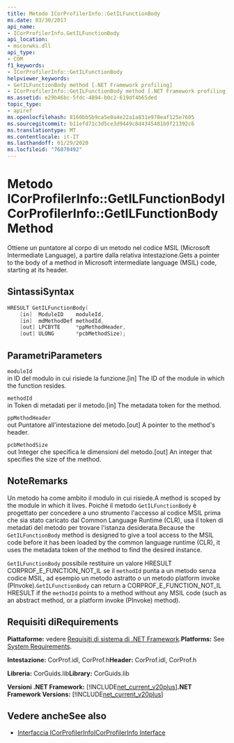 ```yaml
---
title: Metodo ICorProfilerInfo::GetILFunctionBody
ms.date: 03/30/2017
api_name:
- ICorProfilerInfo.GetILFunctionBody
api_location:
- mscorwks.dll
api_type:
- COM
f1_keywords:
- ICorProfilerInfo::GetILFunctionBody
helpviewer_keywords:
- GetILFunctionBody method [.NET Framework profiling]
- ICorProfilerInfo::GetILFunctionBody method [.NET Framework profiling]
ms.assetid: e29b46bc-5fdc-4894-b0c2-619df4b65ded
topic_type:
- apiref
ms.openlocfilehash: 8160bb5b9ca5e0a4e22a1a831e978eaf125e7605
ms.sourcegitcommit: b11efd71c3d5ce3d9449c8d4345481b9f21392c6
ms.translationtype: MT
ms.contentlocale: it-IT
ms.lasthandoff: 01/29/2020
ms.locfileid: "76870492"
---
```

# <a name="icorprofilerinfogetilfunctionbody-method"></a><span data-ttu-id="608ad-102">Metodo ICorProfilerInfo::GetILFunctionBody</span><span class="sxs-lookup"><span data-stu-id="608ad-102">ICorProfilerInfo::GetILFunctionBody Method</span></span>
<span data-ttu-id="608ad-103">Ottiene un puntatore al corpo di un metodo nel codice MSIL (Microsoft Intermediate Language), a partire dalla relativa intestazione.</span><span class="sxs-lookup"><span data-stu-id="608ad-103">Gets a pointer to the body of a method in Microsoft intermediate language (MSIL) code, starting at its header.</span></span>  
  
## <a name="syntax"></a><span data-ttu-id="608ad-104">Sintassi</span><span class="sxs-lookup"><span data-stu-id="608ad-104">Syntax</span></span>  
  
```cpp  
HRESULT GetILFunctionBody(  
    [in]  ModuleID    moduleId,  
    [in]  mdMethodDef methodId,  
    [out] LPCBYTE     *ppMethodHeader,  
    [out] ULONG       *pcbMethodSize);  
```  
  
## <a name="parameters"></a><span data-ttu-id="608ad-105">Parametri</span><span class="sxs-lookup"><span data-stu-id="608ad-105">Parameters</span></span>  
 `moduleId`  
 <span data-ttu-id="608ad-106">in ID del modulo in cui risiede la funzione.</span><span class="sxs-lookup"><span data-stu-id="608ad-106">[in] The ID of the module in which the function resides.</span></span>  
  
 `methodId`  
 <span data-ttu-id="608ad-107">in Token di metadati per il metodo.</span><span class="sxs-lookup"><span data-stu-id="608ad-107">[in] The metadata token for the method.</span></span>  
  
 `ppMethodHeader`  
 <span data-ttu-id="608ad-108">out Puntatore all'intestazione del metodo.</span><span class="sxs-lookup"><span data-stu-id="608ad-108">[out] A pointer to the method's header.</span></span>  
  
 `pcbMethodSize`  
 <span data-ttu-id="608ad-109">out Integer che specifica le dimensioni del metodo.</span><span class="sxs-lookup"><span data-stu-id="608ad-109">[out] An integer that specifies the size of the method.</span></span>  
  
## <a name="remarks"></a><span data-ttu-id="608ad-110">Note</span><span class="sxs-lookup"><span data-stu-id="608ad-110">Remarks</span></span>  
 <span data-ttu-id="608ad-111">Un metodo ha come ambito il modulo in cui risiede.</span><span class="sxs-lookup"><span data-stu-id="608ad-111">A method is scoped by the module in which it lives.</span></span> <span data-ttu-id="608ad-112">Poiché il metodo `GetILFunctionBody` è progettato per concedere a uno strumento l'accesso al codice MSIL prima che sia stato caricato dal Common Language Runtime (CLR), usa il token di metadati del metodo per trovare l'istanza desiderata.</span><span class="sxs-lookup"><span data-stu-id="608ad-112">Because the `GetILFunctionBody` method is designed to give a tool access to the MSIL code before it has been loaded by the common language runtime (CLR), it uses the metadata token of the method to find the desired instance.</span></span>  
  
 <span data-ttu-id="608ad-113">`GetILFunctionBody` possibile restituire un valore HRESULT CORPROF_E_FUNCTION_NOT_IL se il `methodId` punta a un metodo senza codice MSIL, ad esempio un metodo astratto o un metodo platform invoke (PInvoke).</span><span class="sxs-lookup"><span data-stu-id="608ad-113">`GetILFunctionBody` can return a CORPROF_E_FUNCTION_NOT_IL HRESULT if the `methodId` points to a method without any MSIL code (such as an abstract method, or a platform invoke (PInvoke) method).</span></span>  
  
## <a name="requirements"></a><span data-ttu-id="608ad-114">Requisiti di</span><span class="sxs-lookup"><span data-stu-id="608ad-114">Requirements</span></span>  
 <span data-ttu-id="608ad-115">**Piattaforme:** vedere [Requisiti di sistema di .NET Framework](../../../../docs/framework/get-started/system-requirements.md).</span><span class="sxs-lookup"><span data-stu-id="608ad-115">**Platforms:** See [System Requirements](../../../../docs/framework/get-started/system-requirements.md).</span></span>  
  
 <span data-ttu-id="608ad-116">**Intestazione:** CorProf.idl, CorProf.h</span><span class="sxs-lookup"><span data-stu-id="608ad-116">**Header:** CorProf.idl, CorProf.h</span></span>  
  
 <span data-ttu-id="608ad-117">**Libreria:** CorGuids.lib</span><span class="sxs-lookup"><span data-stu-id="608ad-117">**Library:** CorGuids.lib</span></span>  
  
 <span data-ttu-id="608ad-118">**Versioni .NET Framework:** [!INCLUDE[net_current_v20plus](../../../../includes/net-current-v20plus-md.md)]</span><span class="sxs-lookup"><span data-stu-id="608ad-118">**.NET Framework Versions:** [!INCLUDE[net_current_v20plus](../../../../includes/net-current-v20plus-md.md)]</span></span>  
  
## <a name="see-also"></a><span data-ttu-id="608ad-119">Vedere anche</span><span class="sxs-lookup"><span data-stu-id="608ad-119">See also</span></span>

- [<span data-ttu-id="608ad-120">Interfaccia ICorProfilerInfo</span><span class="sxs-lookup"><span data-stu-id="608ad-120">ICorProfilerInfo Interface</span></span>](icorprofilerinfo-interface.md)
